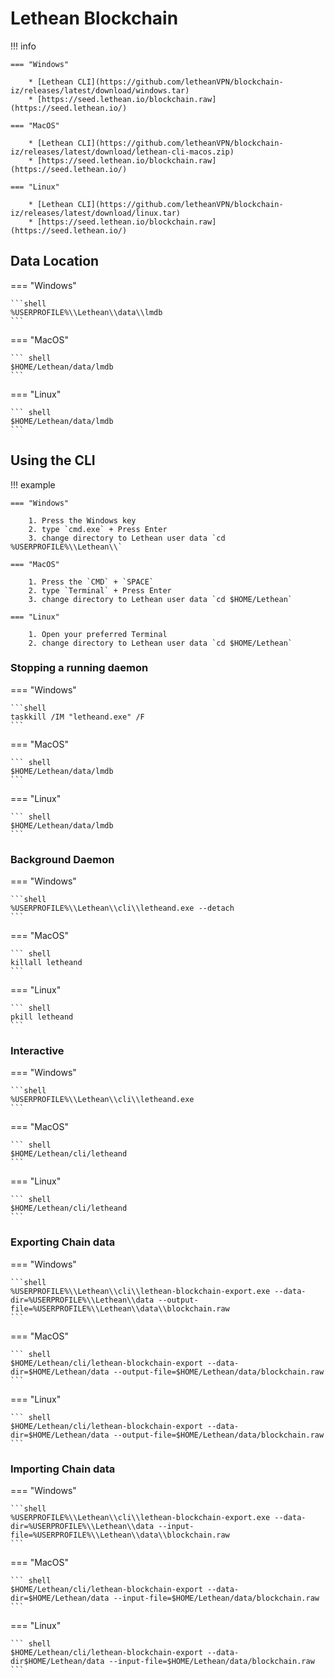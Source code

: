 # Lethean Blockchain

!!! info

    === "Windows"
    
        * [Lethean CLI](https://github.com/letheanVPN/blockchain-iz/releases/latest/download/windows.tar)
        * [https://seed.lethean.io/blockchain.raw](https://seed.lethean.io/)

    === "MacOS"

        * [Lethean CLI](https://github.com/letheanVPN/blockchain-iz/releases/latest/download/lethean-cli-macos.zip)
        * [https://seed.lethean.io/blockchain.raw](https://seed.lethean.io/)

    === "Linux"

        * [Lethean CLI](https://github.com/letheanVPN/blockchain-iz/releases/latest/download/linux.tar)
        * [https://seed.lethean.io/blockchain.raw](https://seed.lethean.io/)
        


## Data Location



=== "Windows"
    
    ```shell
    %USERPROFILE%\\Lethean\\data\\lmdb 
    ```

=== "MacOS"

    ``` shell
    $HOME/Lethean/data/lmdb 
    ```

=== "Linux"

    ``` shell
    $HOME/Lethean/data/lmdb
    ```



## Using the CLI

!!! example

    === "Windows"

        1. Press the Windows key
        2. type `cmd.exe` + Press Enter
        3. change directory to Lethean user data `cd %USERPROFILE%\\Lethean\\`

    === "MacOS"

        1. Press the `CMD` + `SPACE` 
        2. type `Terminal` + Press Enter
        3. change directory to Lethean user data `cd $HOME/Lethean`

    === "Linux"

        1. Open your preferred Terminal
        2. change directory to Lethean user data `cd $HOME/Lethean`
        

### Stopping a running daemon


=== "Windows"
    
    ```shell
    taskkill /IM "letheand.exe" /F
    ```

=== "MacOS"

    ``` shell
    $HOME/Lethean/data/lmdb 
    ```

=== "Linux"

    ``` shell
    $HOME/Lethean/data/lmdb
    ```

### Background Daemon

=== "Windows"
    
    ```shell
    %USERPROFILE%\\Lethean\\cli\\letheand.exe --detach 
    ```

=== "MacOS"

    ``` shell
    killall letheand
    ```

=== "Linux"

    ``` shell
    pkill letheand
    ```
### Interactive

=== "Windows"
    
    ```shell
    %USERPROFILE%\\Lethean\\cli\\letheand.exe 
    ```

=== "MacOS"

    ``` shell
    $HOME/Lethean/cli/letheand
    ```

=== "Linux"

    ``` shell
    $HOME/Lethean/cli/letheand
    ```
### Exporting Chain data

=== "Windows"
    
    ```shell
    %USERPROFILE%\\Lethean\\cli\\lethean-blockchain-export.exe --data-dir=%USERPROFILE%\\Lethean\\data --output-file=%USERPROFILE%\\Lethean\\data\\blockchain.raw
    ```

=== "MacOS"

    ``` shell
    $HOME/Lethean/cli/lethean-blockchain-export --data-dir=$HOME/Lethean/data --output-file=$HOME/Lethean/data/blockchain.raw
    ```

=== "Linux"

    ``` shell
    $HOME/Lethean/cli/lethean-blockchain-export --data-dir=$HOME/Lethean/data --output-file=$HOME/Lethean/data/blockchain.raw
    ```

### Importing Chain data

=== "Windows"
    
    ```shell
    %USERPROFILE%\\Lethean\\cli\\lethean-blockchain-export.exe --data-dir=%USERPROFILE%\\Lethean\\data --input-file=%USERPROFILE%\\Lethean\\data\\blockchain.raw
    ```

=== "MacOS"

    ``` shell
    $HOME/Lethean/cli/lethean-blockchain-export --data-dir=$HOME/Lethean/data --input-file=$HOME/Lethean/data/blockchain.raw
    ```

=== "Linux"

    ``` shell
    $HOME/Lethean/cli/lethean-blockchain-export --data-dir$HOME/Lethean/data --input-file=$HOME/Lethean/data/blockchain.raw
    ```
